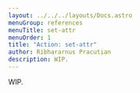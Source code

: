 ```yaml
---
layout: ../../../layouts/Docs.astro
menuGroup: references
menuTitle: set-attr
menuOrder: 1
title: "Action: set-attr"
author: Ribhararnus Pracutian
description: WIP.
---
```


WIP.
